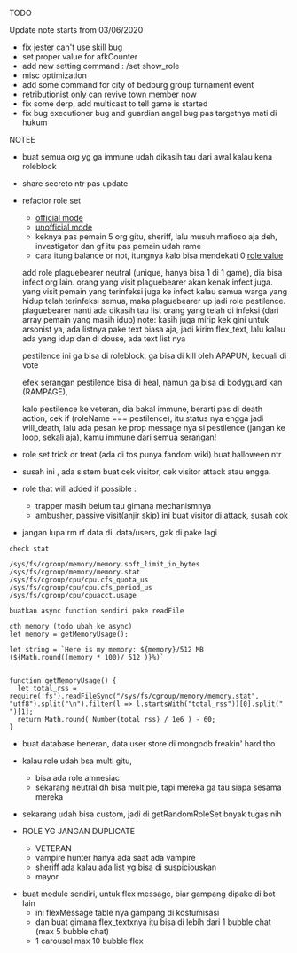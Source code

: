 TODO

Update note starts from 03/06/2020
- fix jester can't use skill bug
- set proper value for afkCounter
- add new setting command : /set show_role
- misc optimization
- add some command for city of bedburg group turnament event
- retributionist only can revive town member now
- fix some derp, add multicast to tell game is started
- fix bug executioner bug and guardian angel bug pas targetnya mati di hukum

NOTEE
- buat semua org yg ga immune udah dikasih tau dari awal kalau kena roleblock

- share secreto ntr pas update

- refactor role set
  - [official mode](https://town-of-salem.fandom.com/wiki/Game_Modes#:~:text=In%20the%20base%20content%20of,Dracula's%20Palace%20and%20Town%20Traitor.)
  - [unofficial mode](https://town-of-salem.fandom.com/wiki/Custom_Setups_(Classic))
  - keknya pas pemain 5 org gitu, sheriff, lalu musuh mafioso aja deh, investigator dan gf itu pas pemain udah rame
  - cara itung balance or not, itungnya kalo bisa mendekati 0 [role value](https://town-of-salem.fandom.com/wiki/Town_of_Salem_Card_Game#How_to_Play)
  
  add role plaguebearer neutral (unique, hanya bisa 1 di 1 game), dia bisa infect org lain. orang yang visit plaguebearer akan kenak infect juga. yang visit pemain yang terinfeksi juga ke infect
  kalau semua warga yang hidup telah terinfeksi semua, maka plaguebearer up jadi role pestilence.
  plaguebearer nanti ada dikasih tau list orang yang telah di infeksi (dari array pemain yang masih idup)
  note: kasih juga mirip kek gini untuk arsonist ya, ada listnya pake text biasa aja, jadi kirim flex_text, lalu kalau ada yang idup dan di douse, ada text list nya
  
  pestilence ini ga bisa di roleblock, ga bisa di kill oleh APAPUN, kecuali di vote
  
  efek serangan pestilence bisa di heal, namun ga bisa di bodyguard kan (RAMPAGE),
  
  kalo pestilence ke veteran, dia bakal immune, berarti pas di death action,
  cek if (roleName === pestilence), itu status nya engga jadi will_death, lalu ada pesan ke prop message nya si pestilence
  (jangan ke loop, sekali aja), kamu immune dari semua serangan!
  
  

- role set trick or treat (ada di tos punya fandom wiki) buat halloween ntr

- susah ini , ada sistem buat cek visitor, cek visitor attack atau engga.
- role that will added if possible :
  - trapper masih belum tau gimana mechanismnya
  - ambusher, passive visit(anjir skip) ini buat visitor di attack, susah cok

- jangan lupa rm rf data di .data/users, gak di pake lagi

```
check stat

/sys/fs/cgroup/memory/memory.soft_limit_in_bytes
/sys/fs/cgroup/memory/memory.stat
/sys/fs/cgroup/cpu/cpu.cfs_quota_us
/sys/fs/cgroup/cpu/cpu.cfs_period_us
/sys/fs/cgroup/cpu/cpuacct.usage

buatkan async function sendiri pake readFile

cth memory (todo ubah ke async)
let memory = getMemoryUsage();

let string = `Here is my memory: ${memory}/512 MB (${Math.round((memory * 100)/ 512 )}%)`


function getMemoryUsage() {
  let total_rss = require('fs').readFileSync("/sys/fs/cgroup/memory/memory.stat", "utf8").split("\n").filter(l => l.startsWith("total_rss"))[0].split(" ")[1]; 
  return Math.round( Number(total_rss) / 1e6 ) - 60;
}
```

- buat database beneran, data user store di mongodb freakin' hard tho
- kalau role udah bsa multi gitu,
  - bisa ada role amnesiac
  - sekarang neutral dh bisa multiple, tapi mereka ga tau siapa sesama mereka
- sekarang udah bisa custom, jadi di getRandomRoleSet bnyak tugas nih

- ROLE YG JANGAN DUPLICATE
  - VETERAN
  - vampire hunter hanya ada saat ada vampire
  - sheriff ada kalau ada list yg bisa di suspiciouskan
  - mayor

* buat module sendiri, untuk flex message, biar gampang dipake di bot lain
  - ini flexMessage table nya gampang di kostumisasi
  - dan buat gimana flex_textxnya itu bisa di lebih dari 1 bubble chat (max 5 bubble chat)
  - 1 carousel max 10 bubble flex
